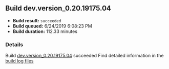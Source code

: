 ## Build dev.version_0.20.19175.04
- **Build result:** `succeeded`
- **Build queued:** 6/24/2019 6:08:23 PM
- **Build duration:** 112.33 minutes
### Details
Build [dev.version_0.20.19175.04](https://winappstudio.visualstudio.com/web/build.aspx?pcguid=a4ef43be-68ce-4195-a619-079b4d9834c2&builduri=vstfs%3a%2f%2f%2fBuild%2fBuild%2f28868) succeeded
Find detailed information in the [build log files](https://uwpctdiags.blob.core.windows.net/buildlogs/dev.version_0.20.19175.04_logs.zip)
